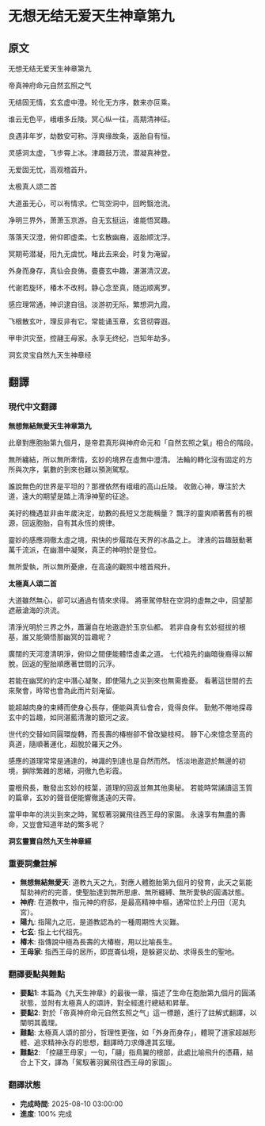 # 无想无结无爱天生神章第九

## 原文

无想无结无爱天生神章第九

帝真神府命元自然玄照之气

无结固无情，玄玄虚中澄。轮化无方序，数来亦叵乘。

谁云无色平，峨峨多丘陵。冥心纵一往，高期清神征。

良遇非年岁，劫数安可称。浮爽缘故条，返胎自有恒。

灵感洞太虚，飞步霄上冰。津趣鼓万流，潜凝真神登。

无爱固无忧，高观稽首升。

太极真人颂二首

大道虽无心，可以有情求。伫驾空洞中，回盻翳沧流。

净明三界外，萧萧玉京游。自无玄挺运，谁能悟冥趣。

落落天汉澄，俯仰即虚柔。七玄散幽裔，返胎顺沈浮。

冥期苟潜凝，阳九无虞忧。睹此去来会，时复为淹留。

外身而身存，真仙会良俦。亹亹玄中趣，湛湛清汉波。

代谢若旋环，椿木不改柯。静心念至真，随运顺离罗。

感应理常通，神识逮自徂。淡游初无际，繁想洞九霞。

飞根散玄叶，理反非有它。常能诵玉章，玄音彻霄遐。

甲申洪灾至，控翮王毋家。永享无终纪，岂知年劫多。

洞玄灵宝自然九天生神章经

## 翻譯

### 現代中文翻譯
**無想無結無愛天生神章第九**

此章對應胞胎第九個月，是帝君真形與神府命元和「自然玄照之氣」相合的階段。

無所纏結，所以無所牽情，玄妙的境界在虛無中澄清。
法輪的轉化沒有固定的方所與次序，氣數的到來也難以預測駕馭。

誰說無色的世界是平坦的？那裡依然有峨峨的高山丘陵。
收斂心神，專注於大道，遠大的期望是踏上清淨神聖的征途。

美好的機遇並非由年歲決定，劫數的長短又怎能稱量？
飄浮的靈爽順著舊有的根源，回返胞胎，自有其永恆的規律。

靈妙的感應洞徹太虛之境，飛快的步履踏在天界的冰晶之上。
津液的旨趣鼓動著萬千流派，在幽潛中凝聚，真正的神明於是登位。

無所愛執，所以無所憂慮，在高遠的觀照中稽首飛升。

**太極真人頌二首**

大道雖然無心，卻可以通過有情來求得。
將車駕停駐在空洞的虛無之中，回望那遮蔽滄海的洪流。

清淨光明於三界之外，蕭灑自在地遨遊於玉京仙都。
若非自身有玄妙挺拔的根基，誰又能領悟那幽冥的旨趣呢？

廣闊的天河澄清明淨，俯仰之間便能體悟虛柔之道。
七代祖先的幽暗後裔得以解脫，回返的聖胎順應著世間的沉浮。

若能在幽冥的約定中潛心凝聚，即使陽九之災到來也無需擔憂。
看著這世間的去來聚會，時常也會為此而片刻淹留。

能超越肉身的束縛而使身心長存，便能與真仙會合，覓得良伴。
勤勉不倦地探尋玄中的旨趣，如同湛藍清澈的銀河之波。

世代的交替如同圓環旋轉，而長壽的椿樹卻不曾改變枝柯。
靜下心來憶念至高的真道，隨順著運化，超脫於羅天之外。

感應的道理常常是通達的，神識的到達也是自然而然。
恬淡地遨遊於無邊的初境，摒除繁雜的思緒，洞徹九色彩霞。

靈根飛長，散發出玄妙的枝葉，道理的回返並無其他奧秘。
若能時常誦讀這玉質的篇章，玄妙的聲音便能響徹遙遠的天霄。

當甲申年的洪災到來之時，駕馭著羽翼飛往西王母的家園。
永遠享有無盡的壽命，又豈會知道年劫的繁多呢？

**洞玄靈寶自然九天生神章經**

### 重要詞彙註解
- **無想無結無愛天**: 道教九天之九，對應人體胞胎第九個月的發育，此天之氣能幫助神府的完善，使聖胎達到無所思慮、無所纏縛、無所愛執的圓滿狀態。
- **神府**: 在道教中，指元神的府邸，是最高精神中樞，通常位於上丹田（泥丸宮）。
- **陽九**: 指陽九之厄，是道教認為的一種周期性大災難。
- **七玄**: 指上七代祖先。
- **椿木**: 指傳說中極為長壽的大椿樹，用以比喻長生。
- **王母家**: 指西王母的居所，即崑崙仙境，是躲避災劫、求得長生的聖地。

### 翻譯要點與難點
- **要點1**: 本篇為《九天生神章》的最後一章，描述了生命在胞胎第九個月的圓滿狀態，並附有太極真人的頌詩，對全經進行總結和昇華。
- **要點2**: 對於「帝真神府命元自然玄照之气」這一標題，進行了註解式翻譯，以闡明其義理。
- **難點**: 太極真人頌的部分，哲理性更強，如「外身而身存」，體現了道家超越形體、追求精神永存的思想，翻譯時力求傳達其玄理。
- **難點2**: 「控翮王毋家」一句，「翮」指鳥翼的根部，此處比喻飛升的憑藉，結合上下文，譯為「駕馭著羽翼飛往西王母的家園」。

### 翻譯狀態
- **完成時間**: 2025-08-10 03:00:00
- **進度**: 100% 完成

